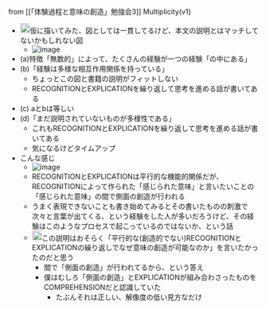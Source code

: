 
from [[「体験過程と意味の創造」勉強会3]]
Multiplicity(v1)
- <img src='https://scrapbox.io/api/pages/nishio/nishio/icon' alt='nishio.icon' height="19.5"/>仮に描いてみた、図としては一貫してるけど、本文の説明とはマッチしてないかもしれない図
    - ![image](https://gyazo.com/da616d528a2a38a66368931fbfddc94c/thumb/1000)
- (a)特徴「無数的」によって、たくさんの経験が一つの経験「の中にある」
- (b)「経験は多様な相互作用関係を持っている」
    - ちょっとこの図と書籍の説明がフィットしない
    - RECOGNITIONとEXPLICATIONを繰り返して思考を進める話が書いてある
- (c) aとbは等しい
- (d)「まだ説明されていないものが多様性である」
    - これもRECOGNITIONとEXPLICATIONを繰り返して思考を進める話が書いてある
    - 気になるけどタイムアップ
- こんな感じ
    - ![image](https://gyazo.com/13c537b2474efb2a7d4f32909a2c9aa5/thumb/1000)
    - RECOGNITIONとEXPLICATIONは平行的な機能的関係だが、RECOGNITIONによって作られた「感じられた意味」と言いたいことの「感じられた意味」の間で側面の創造が行われる
    - うまく表現できないことも書き始めてみるとその書いたものの刺激で次々と言葉が出てくる、という経験をした人が多いだろうけど、その経験はこのようなプロセスで起こっているのではないか、という話
    - <img src='https://scrapbox.io/api/pages/nishio/nishio/icon' alt='nishio.icon' height="19.5"/>この説明はおそらく「平行的な(創造的でない)RECOGNITIONとEXPLICATIONの繰り返しでなぜ意味の創造が可能なのか」を言いたかったのだと思う
        - 間で「側面の創造」が行われてるから、という答え
        - 僕はむしろ「側面の創造」とEXPLICATIONが組み合わさったものをCOMPREHENSIONだと認識していた
            - たぶんそれは正しい、解像度の低い見方なだけ